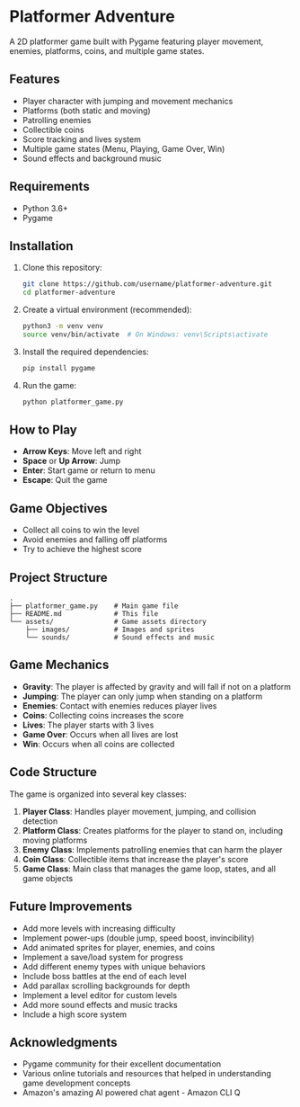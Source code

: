 # Platformer Adventure

A 2D platformer game built with Pygame featuring player movement, enemies, platforms, coins, and multiple game states.


## Features

- Player character with jumping and movement mechanics
- Platforms (both static and moving)
- Patrolling enemies
- Collectible coins
- Score tracking and lives system
- Multiple game states (Menu, Playing, Game Over, Win)
- Sound effects and background music

## Requirements

- Python 3.6+
- Pygame

## Installation

1. Clone this repository:
   ```bash
   git clone https://github.com/username/platformer-adventure.git
   cd platformer-adventure
   ```

2. Create a virtual environment (recommended):
   ```bash
   python3 -m venv venv
   source venv/bin/activate  # On Windows: venv\Scripts\activate
   ```

3. Install the required dependencies:
   ```bash
   pip install pygame
   ```

4. Run the game:
   ```bash
   python platformer_game.py
   ```

## How to Play

- **Arrow Keys**: Move left and right
- **Space** or **Up Arrow**: Jump
- **Enter**: Start game or return to menu
- **Escape**: Quit the game

## Game Objectives

- Collect all coins to win the level
- Avoid enemies and falling off platforms
- Try to achieve the highest score

## Project Structure

```
.
├── platformer_game.py    # Main game file
├── README.md             # This file
└── assets/               # Game assets directory
    ├── images/           # Images and sprites
    └── sounds/           # Sound effects and music
```

## Game Mechanics

- **Gravity**: The player is affected by gravity and will fall if not on a platform
- **Jumping**: The player can only jump when standing on a platform
- **Enemies**: Contact with enemies reduces player lives
- **Coins**: Collecting coins increases the score
- **Lives**: The player starts with 3 lives
- **Game Over**: Occurs when all lives are lost
- **Win**: Occurs when all coins are collected

## Code Structure

The game is organized into several key classes:

1. **Player Class**: Handles player movement, jumping, and collision detection  
2. **Platform Class**: Creates platforms for the player to stand on, including moving platforms  
3. **Enemy Class**: Implements patrolling enemies that can harm the player  
4. **Coin Class**: Collectible items that increase the player's score  
5. **Game Class**: Main class that manages the game loop, states, and all game objects  

## Future Improvements

- Add more levels with increasing difficulty
- Implement power-ups (double jump, speed boost, invincibility)
- Add animated sprites for player, enemies, and coins
- Implement a save/load system for progress
- Add different enemy types with unique behaviors
- Include boss battles at the end of each level
- Add parallax scrolling backgrounds for depth
- Implement a level editor for custom levels
- Add more sound effects and music tracks
- Include a high score system


## Acknowledgments

- Pygame community for their excellent documentation  
- Various online tutorials and resources that helped in understanding game development concepts
- Amazon's amazing AI powered chat agent - Amazon CLI Q
